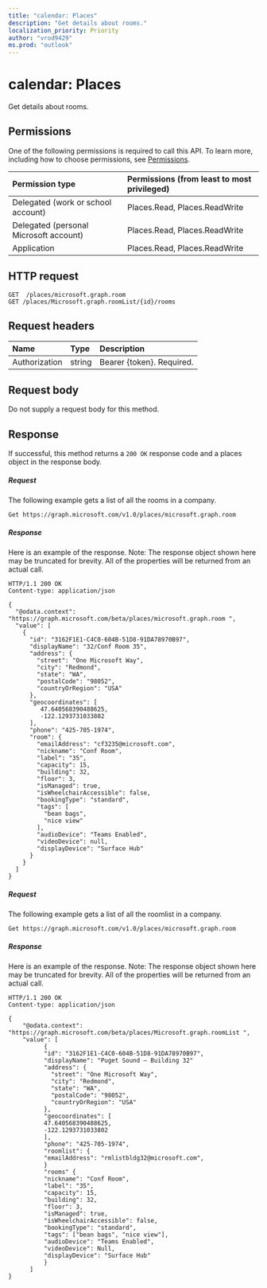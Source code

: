 ```yaml
---
title: "calendar: Places"
description: "Get details about rooms."
localization_priority: Priority
author: "vrod9429"
ms.prod: "outlook"
---
```


# calendar: Places

Get details about rooms.

## Permissions
One of the following permissions is required to call this API. To learn more, including how to choose permissions, see [Permissions](/graph/permissions-reference).

|Permission type      | Permissions (from least to most privileged)              |
|:--------------------|:---------------------------------------------------------|
|Delegated (work or school account) | Places.Read, Places.ReadWrite    |
|Delegated (personal Microsoft account) | Places.Read, Places.ReadWrite |
|Application | Places.Read, Places.ReadWrite |

## HTTP request
<!-- { "blockType": "ignored" } -->
```http
GET  /places/microsoft.graph.room
GET /places/Microsoft.graph.roomList/{id}/rooms
```

## Request headers
| Name       | Type | Description|
|:-----------|:------|:----------|
| Authorization  | string  | Bearer {token}. Required. |

## Request body
Do not supply a request body for this method.

## Response

If successful, this method returns a `200 OK` response code and a places object in the response body.
##### Request
The following example gets a list of all the rooms in a company.

<!-- {
  "blockType": "ignored",
  "name": "calendar_Places"
}-->
```http
Get https://graph.microsoft.com/v1.0/places/microsoft.graph.room 
```

##### Response
Here is an example of the response. Note: The response object shown here may be truncated for brevity. All of the properties will be returned from an actual call.
<!-- {
  "blockType": "ignored",
  "truncated": true,
  "@odata.type": "microsoft.graph.room",
  "isCollection": true
} -->
```http
HTTP/1.1 200 OK
Content-type: application/json

{
  "@odata.context": "https://graph.microsoft.com/beta/places/microsoft.graph.room ",
  "value": [
    {
      "id": "3162F1E1-C4C0-604B-51D8-91DA78970B97",
      "displayName": "32/Conf Room 35",
      "address": {
        "street": "One Microsoft Way",
        "city": "Redmond",
        "state": "WA",
        "postalCode": "98052",
        "countryOrRegion": "USA"
      },
      "geocoordinates": [
         47.640568390488625,
         -122.1293731033802
      ],
      "phone": "425-705-1974",
      "room": {
        "emailAddress": "cf3235@microsoft.com",
        "nickname": "Conf Room",
        "label": "35",
        "capacity": 15,
        "building": 32,
        "floor": 3,
        "isManaged": true,
        "isWheelchairAccessible": false,
        "bookingType": "standard",
        "tags": [
          "bean bags",
          "nice view"
        ],
        "audioDevice": "Teams Enabled",
        "videoDevice": null,
        "displayDevice": "Surface Hub"
      }
    }
  ]
}

```

<!-- uuid: 8fcb5dbc-d5aa-4681-8e31-b001d5168d79
2015-10-25 14:57:30 UTC -->
<!--
{
  "type": "#page.annotation",
  "description": "calendar: Places",
  "keywords": "",
  "section": "documentation",
  "tocPath": ""
}
-->

##### Request
The following example gets a list of all the roomlist in a company.

<!-- {
  "blockType": "ignored",
  "name": "calendar_Places"
}-->
```http
Get https://graph.microsoft.com/v1.0/places/microsoft.graph.room 
```

##### Response
Here is an example of the response. Note: The response object shown here may be truncated for brevity. All of the properties will be returned from an actual call.
<!-- {
  "blockType": "ignored",
  "truncated": true,
  "@odata.type": "microsoft.graph.roomlist",
  "isCollection": true
} -->
```http
HTTP/1.1 200 OK
Content-type: application/json

{
    "@odata.context": "https://graph.microsoft.com/beta/places/Microsoft.graph.roomList ",
    "value": [
          {
          "id": "3162F1E1-C4C0-604B-51D8-91DA78970B97",
          "displayName": "Puget Sound – Building 32"
          "address": {
            "street": "One Microsoft Way",
            "city": "Redmond",
            "state": "WA",
            "postalCode": "98052",
            "countryOrRegion": "USA"
          },
          "geocoordinates": [
          47.640568390488625,
          -122.1293731033802
          ],
          "phone": "425-705-1974",
          "roomlist": {
          "emailAddress": "rmlistbldg32@microsoft.com",
          }
          "rooms" {
          "nickname": "Conf Room",
          "label": "35",
          "capacity": 15,
          "building": 32,
          "floor": 3,
          "isManaged": true,
          "isWheelchairAccessible": false,
          "bookingType": "standard",
          "tags": ["bean bags", "nice view"],
          "audioDevice": "Teams Enabled",
          "videoDevice": Null,
          "displayDevice": "Surface Hub"
          }
      ]
}

```

<!-- uuid: 8fcb5dbc-d5aa-4681-8e31-b001d5168d79
2015-10-25 14:57:30 UTC -->
<!--
{
  "type": "#page.annotation",
  "description": "calendar: Places",
  "keywords": "",
  "section": "documentation",
  "tocPath": ""
}
-->
